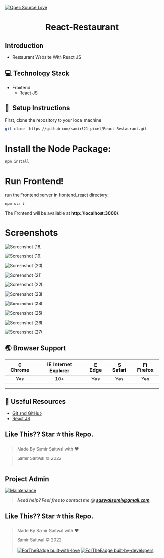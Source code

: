 [![Open Source Love](https://badges.frapsoft.com/os/v1/open-source.svg?v=102)](https://snip-share.herokuapp.com/)&nbsp;
<h1 align="center">React-Restaurant</h1>

## Introduction
* Restaurant Website With React JS


## 💻 Technology Stack
* Frontend
  * React JS 


## 🚀&nbsp; Setup Instructions

First, clone the repository to your local machine:

```bash
git clone  https://github.com/samir321-pixel/React-Restaurant.git
```

# Install the Node Package:
```bash
npm install
```

# Run Frontend!
run the Frontend server in frontend_react directory:
```bash
npm start
```

The Frontend will be available at **http://localhost:3000/**.

# Screenshots
![Screenshot (18)](https://user-images.githubusercontent.com/65664404/167265506-becd871b-d675-4820-8dc2-e5fba983529b.png)

![Screenshot (19)](https://user-images.githubusercontent.com/65664404/167265510-0e3fa0b9-8afb-4794-a510-699546e99a39.png)

![Screenshot (20)](https://user-images.githubusercontent.com/65664404/167265514-f47bbc8d-f17a-45c9-b2d5-3d1ce0fa6075.png)

![Screenshot (21)](https://user-images.githubusercontent.com/65664404/167265516-05da637c-587a-4e08-b2cc-e01bffcc8500.png)

![Screenshot (22)](https://user-images.githubusercontent.com/65664404/167265519-32387a30-2702-4f4e-b6b6-b97ccce1d3cc.png)

![Screenshot (23)](https://user-images.githubusercontent.com/65664404/167265523-fd4acd3c-7ab0-4c4a-9b44-15dae5174da0.png)

![Screenshot (24)](https://user-images.githubusercontent.com/65664404/167265527-5213d98e-3f55-401c-8478-c29b21eae4f1.png)

![Screenshot (25)](https://user-images.githubusercontent.com/65664404/167265533-70eb9b5c-fa95-4888-a04d-710f0941c596.png)

![Screenshot (26)](https://user-images.githubusercontent.com/65664404/167265536-31c19278-29bc-4d29-a970-2a3ad252a772.png)

![Screenshot (27)](https://user-images.githubusercontent.com/65664404/167265539-7646537b-7531-4c59-8e3f-e557bd0cdc7f.png)


## 🌏 Browser Support

| <img src="https://user-images.githubusercontent.com/1215767/34348387-a2e64588-ea4d-11e7-8267-a43365103afe.png" alt="Chrome" width="16px" height="16px" /> Chrome | <img src="https://user-images.githubusercontent.com/1215767/34348590-250b3ca2-ea4f-11e7-9efb-da953359321f.png" alt="IE" width="16px" height="16px" /> Internet Explorer | <img src="https://user-images.githubusercontent.com/1215767/34348380-93e77ae8-ea4d-11e7-8696-9a989ddbbbf5.png" alt="Edge" width="16px" height="16px" /> Edge | <img src="https://user-images.githubusercontent.com/1215767/34348394-a981f892-ea4d-11e7-9156-d128d58386b9.png" alt="Safari" width="16px" height="16px" /> Safari | <img src="https://user-images.githubusercontent.com/1215767/34348383-9e7ed492-ea4d-11e7-910c-03b39d52f496.png" alt="Firefox" width="16px" height="16px" /> Firefox |
| :---------: | :---------: | :---------: | :---------: | :---------: |
| Yes | 10+ | Yes | Yes | Yes |


***
## 📘 Useful Resources
- [Git and GitHub](https://www.digitalocean.com/community/tutorials/how-to-use-git-a-reference-guide)
- [React JS](https://reactjs.org/docs/getting-started.html)

## Like This?? Star ⭐ this Repo.

<!-- [![forthebadge](https://forthebadge.com/images/badges/made-with-html.svg)](https://github.com/samir321-pixel/Fashion-Website.git) -->

> Made By Samir Saitwal with ❤️

> Samir Saitwal &copy; 2022
<br><br>
## Project Admin
[![Maintenance](https://img.shields.io/maintenance/yes/2020?color=green&logo=github)](https://github.com/samir321-pixel)


> **_Need help?_** 
> **_Feel free to contact me @ [saitwalsamir@gmail.com](mailto:saitwalsamir@gmail.com?Subject=Library_Project)_**

## Like This?? Star ⭐ this Repo.


> Made By Samir Saitwal with ❤️

> Samir Saitwal &copy; 2022
<br><br>
[![ForTheBadge built-with-love](http://ForTheBadge.com/images/badges/built-with-love.svg)](https://github.com/samir321-pixel)
[![ForTheBadge built-by-developers](http://ForTheBadge.com/images/badges/built-by-developers.svg)](https://github.com/samir321-pixel)
